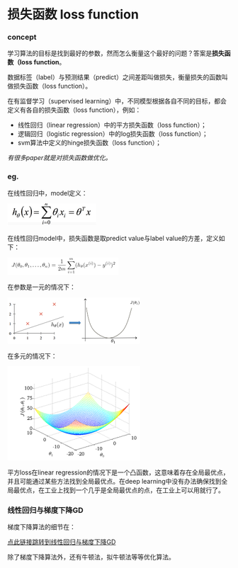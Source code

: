 # 损失函数 loss function

### concept
学习算法的目标是找到最好的参数，然而怎么衡量这个最好的问题？答案是**损失函数（loss function**。

数据标签（label）与预测结果（predict）之间差距叫做损失，衡量损失的函数叫做损失函数（loss function）。

在有监督学习（supervised learning）中，不同模型根据各自不同的目标，都会定义有各自的损失函数（loss function），例如：
* 线性回归（linear regression）中的平方损失函数（loss function）；
* 逻辑回归（logistic regression）中的log损失函数（loss function）；
* svm算法中定义的hinge损失函数（loss function）；

*有很多paper就是对损失函数做优化。*

### eg.
在线性回归中，model定义：

![](https://github.com/bobkentt/Learning-machine-from-scratch-pic/blob/master/alg_base/pic/20170521165243.png)

在线性回归model中，损失函数是取predict value与label value的方差，定义如下：

![](https://github.com/bobkentt/Learning-machine-from-scratch-pic/blob/master/alg_base/pic/20170521165348.png)

在参数是一元的情况下：

![](https://github.com/bobkentt/Learning-machine-from-scratch-pic/blob/master/alg_base/pic/20170521171921.png)

在多元的情况下：

![](https://github.com/bobkentt/Learning-machine-from-scratch-pic/blob/master/alg_base/pic/20170521171944.png)

平方loss在linear regression的情况下是一个凸函数，这意味着存在全局最优点，并且可能通过某些方法找到全局最优点。在deep learning中没有办法确保找到全局最优点，在工业上找到一个几乎是全局最优点的点，在工业上可以用就行了。

### 线性回归与梯度下降GD
梯度下降算法的细节在：

[点此链接跳转到线性回归与梯度下降GD](https://github.com/bobkentt/Learning-machine-from-scratch-/blob/master/alg-base/ch1/gradient_descent.md)

除了梯度下降算法外，还有牛顿法，拟牛顿法等等优化算法。
